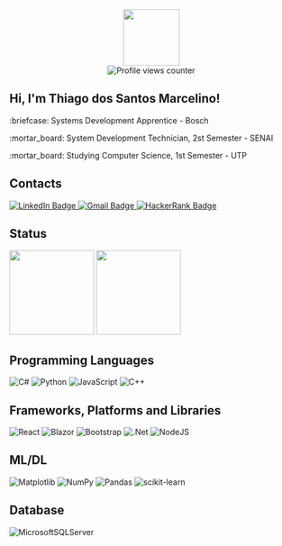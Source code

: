 <div id="header" align="center">
  <img src="https://media.giphy.com/media/WFZvB7VIXBgiz3oDXE/giphy.gif" width="100" /><br />
  <img src="https://komarev.com/ghpvc/?username=ThiagoDSMarcelino&style=flat-square&color=blue" alt="Profile views counter" />
</div>

<div>
  <h2>Hi, I'm Thiago dos Santos Marcelino!</h2>
  <p>:briefcase: Systems Development Apprentice - Bosch</p>
  <p>:mortar_board: System Development Technician, 2st Semester - SENAI</p>
  <p>:mortar_board: Studying Computer Science, 1st Semester - UTP</p>
</div>

<div>
  <h2>Contacts</h2>
  <a href="https://www.linkedin.com/in/thiagodsmarcelino/" target="_blank"  rel="noreferrer">
    <img src="https://img.shields.io/badge/LinkedIn-blue?style=for-the-badge&logo=linkedin&logoColor=white" alt="LinkedIn Badge" />
  </a>
  <a href="mailto:thiagodsmarcelino@gmail.com?subject=Hi, Thiago! (from Github)" target="_blank"  rel="noreferrer">
    <img src="https://img.shields.io/badge/Gmail-red?style=for-the-badge&logo=gmail&logoColor=white" alt="Gmail Badge" />
  </a>
  <a href="https://www.hackerrank.com/thiagomarcelino" target="_blank"  rel="noreferrer">
    <img src="https://img.shields.io/badge/-Hackerrank-2EC866?style=for-the-badge&logo=HackerRank&logoColor=white" alt="HackerRank Badge" />
  </a>
</div>

<div>
  <h2>Status</h2>
  <picture>
    <source 
      srcset="https://github-readme-stats.vercel.app/api?username=ThiagoDSMarcelino&show_icons=true&theme=synthwave"
      media="(prefers-color-scheme: dark)"
    />
    <source
      srcset="https://github-readme-stats.vercel.app/api?username=ThiagoDSMarcelino&show_icons=true&theme=buefy"
      media="(prefers-color-scheme: light), (prefers-color-scheme: no-preference)"
    />
    <img 
      height="150em"
      src="https://github-readme-stats.vercel.app/api?username=ThiagoDSMarcelino&show_icons=true&theme=buefy"
    />
  </picture>

  <picture>
    <source 
      srcset="https://github-readme-stats.vercel.app/api/top-langs/?username=ThiagoDSMarcelino&layout=compact&theme=synthwave"
      media="(prefers-color-scheme: dark)"
    />
    <source
      srcset="https://github-readme-stats.vercel.app/api/top-langs/?username=ThiagoDSMarcelino&layout=compact"
      media="(prefers-color-scheme: light), (prefers-color-scheme: no-preference)"
    />
    <img 
      height="150em"
      src="https://github-readme-stats.vercel.app/api/top-langs/?username=ThiagoDSMarcelino&layout=compact"
    />
  </picture>
</div>

## Programming Languages
![C#](https://img.shields.io/badge/c%23-%23239120.svg?style=for-the-badge&logo=c-sharp&logoColor=white)
![Python](https://img.shields.io/badge/python-3670A0?style=for-the-badge&logo=python&logoColor=ffdd54)
![JavaScript](https://img.shields.io/badge/javascript-%23323330.svg?style=for-the-badge&logo=javascript&logoColor=%23F7DF1E)
![C++](https://img.shields.io/badge/c++-%2300599C.svg?style=for-the-badge&logo=c%2B%2B&logoColor=white)
<!-- ![TypeScript](https://img.shields.io/badge/typescript-%23007ACC.svg?style=for-the-badge&logo=typescript&logoColor=white) -->

## Frameworks, Platforms and Libraries
![React](https://img.shields.io/badge/react-%2320232a.svg?style=for-the-badge&logo=react&logoColor=%2361DAFB)
![Blazor](https://img.shields.io/badge/blazor-%235C2D91.svg?style=for-the-badge&logo=blazor&logoColor=white)
![Bootstrap](https://img.shields.io/badge/bootstrap-%23563D7C.svg?style=for-the-badge&logo=bootstrap&logoColor=white)
![.Net](https://img.shields.io/badge/.NET-5C2D91?style=for-the-badge&logo=.net&logoColor=white)
![NodeJS](https://img.shields.io/badge/node.js-6DA55F?style=for-the-badge&logo=node.js&logoColor=white)
<!-- ![Angular](https://img.shields.io/badge/angular-%23DD0031.svg?style=for-the-badge&logo=angular&logoColor=white) -->

## ML/DL
![Matplotlib](https://img.shields.io/badge/Matplotlib-%23ffffff.svg?style=for-the-badge&logo=Matplotlib&logoColor=black)
![NumPy](https://img.shields.io/badge/numpy-%23013243.svg?style=for-the-badge&logo=numpy&logoColor=white)
![Pandas](https://img.shields.io/badge/pandas-%23150458.svg?style=for-the-badge&logo=pandas&logoColor=white)
![scikit-learn](https://img.shields.io/badge/scikit--learn-%23F7931E.svg?style=for-the-badge&logo=scikit-learn&logoColor=white)

## Database
![MicrosoftSQLServer](https://img.shields.io/badge/Microsoft%20SQL%20Sever-CC2927?style=for-the-badge&logo=microsoft%20sql%20server&logoColor=white)

<!-- TODO: https://www.youtube.com/watch?v=n6d4KHSKqGk&t=107s -->
<!-- https://github.com/novatorem/novatorem/blob/master/SetUp.md -->
